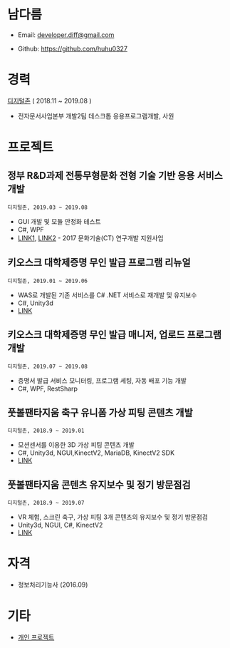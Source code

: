 # 남다름

- Email: developer.diff@gmail.com

- Github: https://github.com/huhu0327

# 경력

[디지털존](http://doculink.co.kr) ( 2018.11 ~ 2019.08 )

- 전자문서사업본부 개발2팀 데스크톱 응용프로그램개발, 사원

# 프로젝트

## 정부 R&D과제 전통무형문화 전형 기술 기반 응용 서비스 개발

`디지털존, 2019.03 ~ 2019.08`

- GUI 개발 및 모듈 안정화 테스트
- C#, WPF
- [LINK1](http://www.doculink.co.kr/servlet/WMINDEX?COMMAND=busi_proj_refe), [LINK2](https://www.ntis.go.kr/ThSearchProjectList.do?gubun=link&searchWord=%EC%A0%84%ED%86%B5%EB%AC%B4%ED%98%95%EB%AC%B8%ED%99%94&searchSentence=&searchViewData=&searchType=&oldSearchWord=%EC%A0%84%ED%86%B5%EB%AC%B4%ED%98%95%EB%AC%B8%ED%99%94&resultSearch=&pageNumber=1&ssoKnfSlct=&ascDesc=ASC&useYn=N&oldQuery=%EC%A0%84%ED%86%B5%EB%AC%B4%ED%98%95%EB%AC%B8%ED%99%94&oldAddQuery=&dbt=project&subPjt=N&searchOption16=&multiPopup=N&pageYn=&technologyClassification=ST&directorySearchYear=&directorySearchOption1=&directorySearchOption2=&directorySearchOption3=&searchDirViewOptionST=&searchDirViewOption6T=&searchDirViewOptionIA=&directoryStandClass=&directorySixClass=&directoryImportantClass=&downloadTarget=project&startRow=&endRow=&rqstPurpCd=&infoPrctuseDes=&layerChoice=&pageSize=10&sort=RANK%2FDESC&pageSize=10) - 2017 문화기술(CT) 연구개발 지원사업

## 키오스크 대학제증명 무인 발급 프로그램 리뉴얼

`디지털존, 2019.01 ~ 2019.06`

- WAS로 개발된 기존 서비스를 C# .NET 서비스로 재개발 및 유지보수
- C#, Unity3d
- [LINK](http://www.doculink.co.kr/servlet/WMINDEX?COMMAND=serv_univ_kios)

## 키오스크 대학제증명 무인 발급 매니저, 업로드 프로그램 개발

`디지털존, 2019.07 ~ 2019.08`

- 증명서 발급 서비스 모니터링, 프로그램 세팅, 자동 배포 기능 개발
- C#, WPF, RestSharp

## 풋볼팬타지움 축구 유니폼 가상 피팅 콘텐츠 개발

`디지털존, 2018.9 ~ 2019.01`

- 모션센서를 이용한 3D 가상 피팅 콘텐츠 개발
- C#, Unity3d, NGUI,KinectV2, MariaDB, KinectV2 SDK
- [LINK](http://www.doculink.co.kr/servlet/WMINDEX?COMMAND=prod_meta_virt)

## 풋볼팬타지움 콘텐츠 유지보수 및 정기 방문점검

`디지털존, 2018.9 ~ 2019.07`

- VR 체험, 스크린 축구, 가상 피팅 3개 콘텐츠의 유지보수 및 정기 방문점검
- Unity3d, NGUI, C#, KinectV2
- [LINK](http://www.doculink.co.kr/servlet/WMINDEX?COMMAND=prod_meta_spor)

# 자격
- 정보처리기능사 (2016.09)

# 기타
- [개인 프로젝트](https://github.com/huhu0327/etc-projects)

